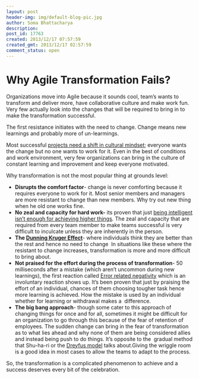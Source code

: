 ```yaml
---
layout: post
header-img: img/default-blog-pic.jpg
author: Soma Bhattacharya
description: 
post_id: 17763
created: 2013/12/17 07:57:59
created_gmt: 2013/12/17 02:57:59
comment_status: open
---
```


# Why Agile Transformation Fails?

<p>Organizations move into Agile because it sounds cool, team’s wants to transform and deliver more, have collaborative culture and make work fun. Very few actually look into the changes that will be required to bring in to make the transformation successful.</p>
<p>The first resistance initiates with the need to change. Change means new learnings and probably more of un-learmings.</p>
<p>Most successful <a href="http://www.pm4girls.elizabeth-harrin.com/2013/11/a-world-where-all-projects-succeed-needs-a-culture-change-adrian-dooley-at-conference-zero/" target="_blank">projects need a shift in cultural mindset</a>; everyone wants the change but no one wants to work for it. Even in the best of conditions and work environment, very few organizations can bring in the culture of constant learning and improvement and keep everyone motivated.</p>
<p>Why transformation is not the most popular thing at grounds level:
<ul>
    <li><strong>Disrupts the comfort factor</strong>- change is never comforting because it requires everyone to work for it. Most senior members and managers are more resistant to change than new members. Why try out new thing when he old one works fine.</li>
    <li><strong>No zeal and capacity for hard work-</strong> its proven that just <a href="http://www.wired.com/wiredscience/2012/05/the-neuroscience-of-effort/" target="_blank">being intelligent isn’t enough for achieving higher things</a>. The zeal and capacity that are required from every team member to make teams successful is very difficult to inculcate unless they are inherently in the person.</li>
    <li><strong>The <a href="http://en.wikipedia.org/wiki/Dunning%E2%80%93Kruger_effect" target="_blank">Dunning Kruger Effect</a></strong>- where individuals think they are better than the rest and hence no need to change  In situations like these where the resistant to change increases, transformation is more and more difficult to bring about.</li>
    <li><strong>Not praised for the effort during the process of transformation</strong>- 50 milliseconds after a mistake (which aren’t uncommon during new learnings), the first reaction called <a href="http://www.wired.com/wiredscience/2011/10/why-do-some-people-learn-faster-2/" target="_blank">Error related negativity</a> which is an involuntary reaction shows up. It’s been proven that just by praising the effort of an individual, chances of them choosing tougher task hence more learning is achieved. How the mistake is used by an individual whether for learning or withdrawal makes a  difference.</li>
    <li><strong>The big bang approach</strong>- though some cater to this approach of changing things for once and for all, sometimes it might be difficult for an organization to go through this because of the fear of retention of employees. The sudden change can bring in the fear of transformation as to what lies ahead and why none of them are being considered allies and instead being push to do things. It’s opposite to the  gradual method that Shu-ha-ri or the <a href="http://en.wikipedia.org/wiki/Dreyfus_model_of_skill_acquisition" target="_blank">Dreyfus model</a> talks about.Giving the wriggle room is a good idea in most cases to allow the teams to adapt to the process.</li>
</ul>
So, the transformation is a complicated phenomenon to achieve and a success deserves every bit of the celebration.</p>